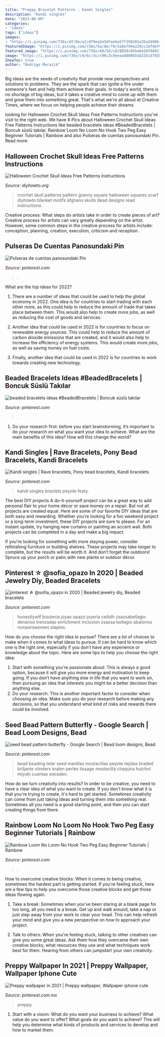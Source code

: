 ```yaml
---
title: "Preppy Bracelet Patterns : Kandi Singles"
description: "Kandi singles"
date: "2023-06-09"
categories:
- "ideas"
tags: ["ideas"]
images:
- "https://i.pinimg.com/736x/df/0e/a2/df0ea2e5dfeeba57f358201e35a3d49b.jpg"
featuredImage: "https://i.pinimg.com/736x/5a/8e/f9/5a8ef94e229cc1efdef90e22d3a116cf--peg-loom-monster-tail.jpg"
featured_image: "https://i.pinimg.com/736x/88/58/c0/8858c05be8418f66017d151498394093.jpg"
image: "https://i.pinimg.com/736x/c9/6c/3c/c96c3c9eeaa4880b5ab235cd74559a34.jpg"
ShowToc: true
author: "Rodrigo Murazik"
---
```



Big ideas are the seeds of creativity that provide new perspectives and solutions to problems. They are the spark that can ignite a fire under someone's feet and help them achieve their goals. In today's world, there is no shortage of big ideas, but it takes a creative mind to come up with them and grow them into something great. That's what we're all about at Creative Times, where we focus on helping people achieve their dreams.

	

		
looking for Halloween Crochet Skull Ideas Free Patterns Instructions you've visit to the right web. We have 8 Pics about Halloween Crochet Skull Ideas Free Patterns Instructions like beaded bracelets ideas #BeadedBracelets | Boncuk süslü takılar, Rainbow Loom No Loom No Hook Two Peg Easy Beginner Tutorials | Rainbow and also Pulseras de cuentas panosundaki Pin. Read more:
		
    
## Halloween Crochet Skull Ideas Free Patterns Instructions

<img loading=lazy src="http://www.diyhowto.org/wp-content/uploads/DIYHowto-Crochet-Skull-Ideas-Free-Patterns-10.jpg" onerror="this.onerror=null;this.src='https://tse2.mm.bing.net/th?id=OIP.be-GhRrpvR7Sbpc28TXmjQHaTf&amp;pid=15.1';" alt="Halloween Crochet Skull Ideas Free Patterns Instructions">

_Source: diyhowto.org_

>crochet skull patterns pattern granny square halloween squares scarf diyhowto blanket motifs afghans skulls dead designs read instructions. 

	

Creative process: What steps do artists take in order to create pieces of art?
Creative process for artists can vary greatly depending on the artist. However, some common steps in the creative process for artists include: conception, planning, creation, execution, criticism and reception.

    
## Pulseras De Cuentas Panosundaki Pin

<img loading=lazy src="https://i.pinimg.com/736x/2c/7d/3e/2c7d3e084c58b5b7135ea5495bbbfebb.jpg" onerror="this.onerror=null;this.src='https://tse1.mm.bing.net/th?id=OIP.v-tSkXbuWStMwyaLXXIBuQHaJ4&amp;pid=15.1';" alt="Pulseras de cuentas panosundaki Pin">

_Source: pinterest.com_

>. 

	

What are the top ideas for 2022?
1. There are a number of ideas that could be used to help the global economy in 2022. One idea is for countries to start trading with each other more, as this could help to reduce the amount of trade that takes place between them. This would also help to create more jobs, as well as reducing the cost of goods and services.
2. Another idea that could be used in 2022 is for countries to focus on renewable energy sources. This could help to reduce the amount of carbon dioxide emissions that are created, and it would also help to increase the efficiency of energy systems. This would create more jobs, as well as saving money on fuel costs.

3. Finally, another idea that could be used in 2022 is for countries to work towards creating new technology.

    
## Beaded Bracelets Ideas #BeadedBracelets | Boncuk Süslü Takılar

<img loading=lazy src="https://i.pinimg.com/736x/5c/d8/27/5cd827cda1a103db9dcb39aa751da725.jpg" onerror="this.onerror=null;this.src='https://tse3.mm.bing.net/th?id=OIP.Hfqkx3gYP8f4dJF7e7DHhwHaNI&amp;pid=15.1';" alt="beaded bracelets ideas #BeadedBracelets | Boncuk süslü takılar">

_Source: pinterest.com_

>. 

	

1. Do your research first: before you start brainstorming, it’s important to do your research on what you want your idea to achieve. What are the main benefits of this idea? How will this change the world?

    
## Kandi Singles | Rave Bracelets, Pony Bead Bracelets, Kandi Bracelets

<img loading=lazy src="https://i.pinimg.com/736x/c9/6c/3c/c96c3c9eeaa4880b5ab235cd74559a34.jpg" onerror="this.onerror=null;this.src='https://tse2.mm.bing.net/th?id=OIP.OnRazpJJBuxglTlTMERzegHaJ4&amp;pid=15.1';" alt="Kandi singles | Rave bracelets, Pony bead bracelets, Kandi bracelets">

_Source: pinterest.com_

>kandi singles braclets peyote festy. 

	

The best DIY projects
A do-it-yourself project can be a great way to add personal flair to your home décor or save money on a repair. But not all projects are created equal. Here are some of our favorite DIY ideas that are both easy and rewarding.
Whether you’re looking for a fun weekend project or a long-term investment, these DIY projects are sure to please. For an instant update, try hanging new curtains or painting an accent wall. Both projects can be completed in a day and make a big impact.

If you’re looking for something with more staying power, consider refinishing furniture or building shelves. These projects may take longer to complete, but the results will be worth it. And don’t forget the outdoors! Spruce up your porch or patio with new plants or outdoor décor.

    
## Pinterest ☆ @sofia_opazo In 2020 | Beaded Jewelry Diy, Beaded Bracelets

<img loading=lazy src="https://i.pinimg.com/736x/b8/25/c6/b825c67703bdc4ec800125bca06b0ccf.jpg" onerror="this.onerror=null;this.src='https://tse3.mm.bing.net/th?id=OIP.xgLh18qa-XmQkWoMWngsMgHaLG&amp;pid=15.1';" alt="pinterest ☆ @sofia_opazo in 2020 | Beaded jewelry diy, Beaded bracelets">

_Source: pinterest.com_

>honestlywtf bisuteria joyas opazo joyería ceilidh zsazsabellagio denarios trenzadas enrichment inclusion zsazsa bellagio abalorios romperswomen staples. 

	

How do you choose the right idea to pursue?
There are a lot of choices to make when it comes to what ideas to pursue. It can be hard to know which one is the right one, especially if you don’t have any experience or knowledge about the topic. Here are some tips to help you choose the right idea: 
1. Start with something you’re passionate about: This is always a good option, because it will give you more energy and motivation to keep going. If you don’t have anything else in life that you want to work on, then pursuing an idea that interests you might be a better decision than anything else. 
2. Do your research: This is another important factor to consider when choosing an idea. Make sure you do your research before making any decisions, so that you understand what kind of risks and rewards there could be involved. 

    
## Seed Bead Pattern Butterfly - Google Search | Bead Loom Designs, Bead

<img loading=lazy src="https://i.pinimg.com/736x/88/58/c0/8858c05be8418f66017d151498394093.jpg" onerror="this.onerror=null;this.src='https://tse4.mm.bing.net/th?id=OIP.H9Wf-W7o4rQkWl13t0CyBAHaMD&amp;pid=15.1';" alt="seed bead pattern butterfly - Google Search | Bead loom designs, Bead">

_Source: pinterest.com_

>bead beading telar seed manillas mostacillas peyote tejidas braded briljante vlinders kralen perles tissage mostacilla chaquira huichol miyuki cuentas sieraden. 

	

How do we turn creativity into results?
In order to be creative, you need to have a clear idea of what you want to create. If you don't know what it is that you're trying to create, it's hard to get started. Sometimes creativity can come from just taking ideas and turning them into something real. Sometimes all you need is a good starting point, and then you can start creating things from there.

    
## Rainbow Loom No Loom No Hook Two Peg Easy Beginner Tutorials | Rainbow

<img loading=lazy src="https://i.pinimg.com/736x/5a/8e/f9/5a8ef94e229cc1efdef90e22d3a116cf--peg-loom-monster-tail.jpg" onerror="this.onerror=null;this.src='https://tse3.mm.bing.net/th?id=OIP.RqTfcHU1ZKZGJYxnBhyLXgHaEK&amp;pid=15.1';" alt="Rainbow Loom No Loom No Hook Two Peg Easy Beginner Tutorials | Rainbow">

_Source: pinterest.com_

>. 

	

How to overcome creative blocks:
When it comes to being creative, sometimes the hardest part is getting started. If you're feeling stuck, here are a few tips to help you overcome those creative blocks and get those ideas flowing again.
1. Take a break: Sometimes when you've been staring at a blank page for too long, all you need is a break. Get up and walk around, take a nap or just step away from your work to clear your head. This can help refresh your mind and give you a new perspective on how to approach your project.

2. Talk to others: When you're feeling stuck, talking to other creatives can give you some great ideas. Ask them how they overcame their own creative blocks, what resources they use and what techniques work best for them. Hearing from others can jumpstart your own creativity.


    
## Preppy Wallpaper In 2021 | Preppy Wallpaper, Wallpaper Iphone Cute

<img loading=lazy src="https://i.pinimg.com/736x/df/0e/a2/df0ea2e5dfeeba57f358201e35a3d49b.jpg" onerror="this.onerror=null;this.src='https://tse1.mm.bing.net/th?id=OIP.LaQ3tCyhZlE2rHmgQ_SJogHaNK&amp;pid=15.1';" alt="Preppy wallpaper in 2021 | Preppy wallpaper, Wallpaper iphone cute">

_Source: pinterest.com.mx_

>preppy. 

	

1. Start with a vision: What do you want your business to achieve? What value do you want to offer? What goals do you want to achieve? This will help you determine what kinds of products and services to develop and how to market them.

